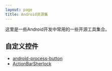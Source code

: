 ```yaml
---
layout: page
title: Android资源集
---
```


这里是一些Android开发中常用的一些开源工具集合。

## 自定义控件

* [android-process-button](https://github.com/dmytrodanylyk/android-process-button/wiki)
* [ActionBarSherlock](http://actionbarsherlock.com/)
